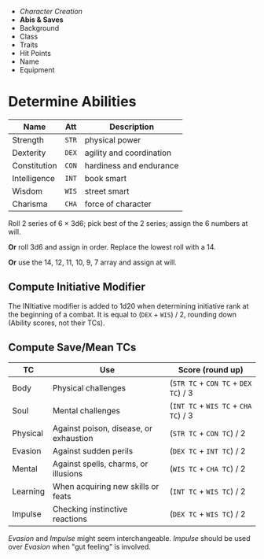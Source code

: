 
<!-- .margin.compass -->
* _Character Creation_
* **Abis & Saves**
* Background
* Class
* Traits
* Hit Points
* Name
* Equipment



# Determine Abilities

<!-- .abilities -->
| Name         | Att   | Description              |
|--------------|-------|--------------------------|
| Strength     | `STR` | physical power           |
| Dexterity    | `DEX` | agility and coordination |
| Constitution | `CON` | hardiness and endurance  |
| Intelligence | `INT` | book smart               |
| Wisdom       | `WIS` | street smart             |
| Charisma     | `CHA` | force of character       |

Roll 2 series of 6 × 3d6; pick best of the 2 series; assign the 6 numbers at will.

**Or** roll 3d6 and assign in order. Replace the lowest roll with a 14.

**Or** use the 14, 12, 11, 10, 9, 7 array and assign at will.

<!-- clear -->


## Compute Initiative Modifier

The INItiative modifier is added to 1d20 when determining initiative rank at the beginning of a combat. It is equal to (`DEX` + `WIS`) / 2, rounding down (Ability scores, not their TCs).


## Compute Save/Mean TCs

<!-- .save-mean -->
| TC    | Use                 | Score (round up) |
|-------|---------------------|-------|
| Body  | Physical challenges | (`STR TC` + `CON TC` + `DEX TC`) / 3 |
| Soul  | Mental challenges   | (`INT TC` + `WIS TC` + `CHA TC`) / 3 |
| Physical | Against poison, disease, or exhaustion | (`STR TC` + `CON TC`) / 2 |
| Evasion  | Against sudden perils                 | (`DEX TC` + `INT TC`) / 2 |
| Mental   | Against spells, charms, or illusions  | (`WIS TC` + `CHA TC`) / 2 |
| Learning | When acquiring new skills or feats    | (`INT TC` + `WIS TC`) / 2 |
| Impulse  | Checking instinctive reactions        | (`DEX TC` + `WIS TC`) / 2 |

_Evasion_ and _Impulse_ might seem interchangeable. _Impulse_ should be used over _Evasion_ when "gut feeling" is involved.

